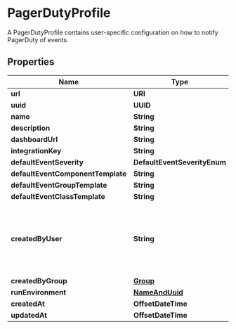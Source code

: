 

# PagerDutyProfile

A PagerDutyProfile contains user-specific configuration on how to notify PagerDuty of events.

## Properties

Name | Type | Description | Notes
------------ | ------------- | ------------- | -------------
**url** | **URI** |  |  [readonly]
**uuid** | **UUID** |  |  [readonly]
**name** | **String** |  | 
**description** | **String** |  |  [optional]
**dashboardUrl** | **String** |  |  [readonly]
**integrationKey** | **String** |  | 
**defaultEventSeverity** | **DefaultEventSeverityEnum** |  |  [optional]
**defaultEventComponentTemplate** | **String** |  |  [optional]
**defaultEventGroupTemplate** | **String** |  |  [optional]
**defaultEventClassTemplate** | **String** |  |  [optional]
**createdByUser** | **String** | Required. 150 characters or fewer. Letters, digits and @/./+/-/_ only. |  [readonly]
**createdByGroup** | [**Group**](Group.md) |  |  [readonly]
**runEnvironment** | [**NameAndUuid**](NameAndUuid.md) |  |  [optional]
**createdAt** | **OffsetDateTime** |  |  [readonly]
**updatedAt** | **OffsetDateTime** |  |  [readonly]



